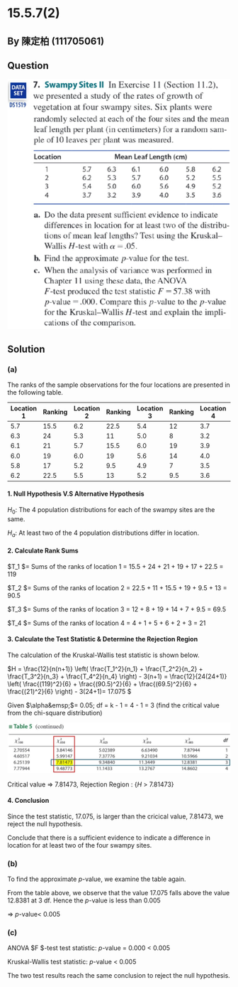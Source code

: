 # 15.5.7(2)

## By 陳定柏 (111705061)

## Question
![image](https://github.com/HWTeng-Course/202402-Statistics/blob/main/Images/15.5.7(2).png?raw=true)

## Solution

### (a)

The ranks of the sample observations for the four locations are presented in the following table.

| Location 1 | Ranking | Location 2 | Ranking | Location 3 | Ranking | Location 4 | Ranking |
| ---------- | ------- | ---------- | ------- | ---------- | ------- | ---------- | ------- |
| 5.7        | 15.5    | 6.2        | 22.5    | 5.4        | 12      | 3.7        | 4       |
| 6.3        | 24      | 5.3        | 11      | 5.0        | 8       | 3.2        | 1       |
| 6.1        | 21      | 5.7        | 15.5    | 6.0        | 19      | 3.9        | 5       |
| 6.0        | 19      | 6.0        | 19      | 5.6        | 14      | 4.0        | 6       |
| 5.8        | 17      | 5.2        | 9.5     | 4.9        | 7       | 3.5        | 2       |
| 6.2        | 22.5    | 5.5        | 13      | 5.2        | 9.5     | 3.6        | 3       |

#### 1. Null Hypothesis V.S Alternative Hypothesis

 $H_0 :$ The 4 population distributions for each of the swampy sites are the same. 

 $H_a :$ At least two of the 4 population distributions differ in location.

 

#### 2. Calculate Rank Sums

 $T_1 $= Sums of the ranks of location 1 = 15.5 + 24 + 21 + 19 + 17 + 22.5 = 119
 
 $T_2 $= Sums of the ranks of location 2 = 22.5 + 11 + 15.5 + 19 + 9.5 + 13 = 90.5
 
 $T_3 $= Sums of the ranks of location 3 = 12 + 8 + 19 + 14 + 7 + 9.5 = 69.5
 
 $T_4 $= Sums of the ranks of location 4 = 4 + 1 + 5 + 6 + 2 + 3 = 21

 

#### 3. Calculate the Test Statistic & Determine the Rejection Region

The calculation of the Kruskal-Wallis test statistic is shown below.

$H = \frac{12}{n(n+1)} \left( \frac{T_1^2}{n_1} + \frac{T_2^2}{n_2} + \frac{T_3^2}{n_3} + \frac{T_4^2}{n_4} \right) - 3(n+1) = \frac{12}{24(24+1)} \left( \frac{(119)^2}{6} + \frac{(90.5)^2}{6} + \frac{(69.5)^2}{6} + \frac{(21)^2}{6} \right) - 3(24+1)= 17.075 $

Given $\alpha&emsp;$=  0.05; df = k - 1 = 4 - 1 = 3 (find the critical value from the chi-square distribution)

![image](https://github.com/HWTeng-Course/202402-Statistics/blob/main/Images/stat.jpg?raw=true)

Critical value =>  7.81473, Rejection Region : {$H$ > 7.81473} 



#### 4. Conclusion

Since the test statistic, 17.075, is larger than the cricical value, 7.81473, we reject the null hypothesis.

Conclude that there is a sufficient evidence to indicate a difference in location for at least two of the four swampy sites.



### (b)

To find the approximate $p$-value, we examine the table again.

From the table above, we observe that the value 17.075 falls above the value 12.8381 at 3 df. Hence the $p$-value is less than 0.005 

=> $p$-value< 0.005



### (c)

ANOVA $F $-test test statistic: $p$-value = 0.000 < 0.005

Kruskal-Wallis test statistic:  $p$-value < 0.005

The two test results reach the same conclusion to reject the null hypothesis.


